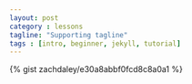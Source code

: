 ```yaml
---
layout: post
category : lessons
tagline: "Supporting tagline"
tags : [intro, beginner, jekyll, tutorial]
---
```



{% gist zachdaley/e30a8abbf0fcd8c8a0a1 %}